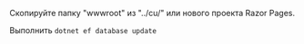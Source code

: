 Скопируйте папку "wwwroot" из "../cu/" или нового проекта Razor Pages.

Выполнить `dotnet ef database update`
